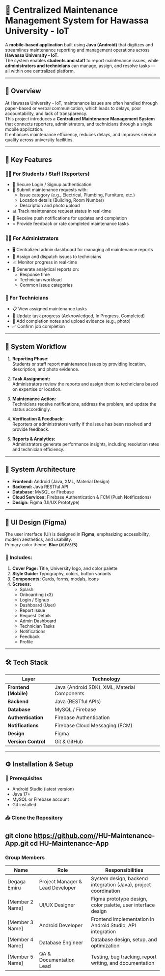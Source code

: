 # 🏫 Centralized Maintenance Management System for Hawassa University - IoT

A **mobile-based application** built using **Java (Android)** that digitizes and streamlines maintenance reporting and management operations across **Hawassa University - IoT**.  
The system enables **students and staff** to report maintenance issues, while **administrators and technicians** can manage, assign, and resolve tasks — all within one centralized platform.

---

## 📱 Overview

At Hawassa University - IoT, maintenance issues are often handled through paper-based or verbal communication, which leads to delays, poor accountability, and lack of transparency.  
This project introduces a **Centralized Maintenance Management System** that connects reporters, administrators, and technicians through a single mobile application.  
It enhances maintenance efficiency, reduces delays, and improves service quality across university facilities.

---

## 🎯 Key Features

### 👨‍🎓 For Students / Staff (Reporters)
- 🔐 Secure Login / Signup authentication  
- 🧾 Submit maintenance requests with:
  - Issue category (e.g., Electrical, Plumbing, Furniture, etc.)
  - Location details (Building, Room Number)
  - Description and photo upload
- 📊 Track maintenance request status in real-time
- 🔔 Receive push notifications for updates and completion
- ⭐ Provide feedback or rate completed maintenance tasks

### 🧑‍💼 For Administrators
- 🖥️ Centralized admin dashboard for managing all maintenance reports
- 🧩 Assign and dispatch issues to technicians
- 📈 Monitor progress in real-time
- 🧾 Generate analytical reports on:
  - Response time
  - Technician workload
  - Common issue categories

### 🔧 For Technicians
- 📋 View assigned maintenance tasks
- 🔄 Update task progress (Acknowledged, In Progress, Completed)
- 📝 Add completion notes and upload evidence (e.g., photo)
- ✅ Confirm job completion

---

## 🧩 System Workflow

1. **Reporting Phase:**  
   Students or staff report maintenance issues by providing location, description, and photo evidence.

2. **Task Assignment:**  
   Administrators review the reports and assign them to technicians based on expertise or location.

3. **Maintenance Action:**  
   Technicians receive notifications, address the problem, and update the status accordingly.

4. **Verification & Feedback:**  
   Reporters or administrators verify if the issue has been resolved and provide feedback.

5. **Reports & Analytics:**  
   Administrators generate performance insights, including resolution rates and technician efficiency.

---

## 🧱 System Architecture


- **Frontend:** Android (Java, XML, Material Design)
- **Backend:** Java RESTful API
- **Database:** MySQL or Firebase
- **Cloud Services:** Firebase Authentication & FCM (Push Notifications)
- **Design:** Figma (UI/UX Prototype)

---

## 🎨 UI Design (Figma)

The user interface (UI) is designed in **Figma**, emphasizing accessibility, modern aesthetics, and usability.  
Primary color theme: **Blue (`#1E88E5`)**

### 📄 Includes:
1. **Cover Page:** Title, University logo, and color palette  
2. **Style Guide:** Typography, colors, button variants  
3. **Components:** Cards, forms, modals, icons  
4. **Screens:**
   - Splash  
   - Onboarding (x3)  
   - Login / Signup  
   - Dashboard (User)  
   - Report Issue  
   - Request Details  
   - Admin Dashboard  
   - Technician Tasks  
   - Notifications  
   - Feedback  
   - Profile  

---

## 🛠️ Tech Stack

| Layer | Technology |
|-------|-------------|
| **Frontend (Mobile)** | Java (Android SDK), XML, Material Components |
| **Backend** | Java (RESTful APIs) |
| **Database** | MySQL / Firebase |
| **Authentication** | Firebase Authentication |
| **Notifications** | Firebase Cloud Messaging (FCM) |
| **Design** | Figma |
| **Version Control** | Git & GitHub |

---

## ⚙️ Installation & Setup

### 🔧 Prerequisites
- Android Studio (latest version)
- Java 17+
- MySQL or Firebase account
- Git installed

### 📥 Clone the Repository

git clone https://github.com/<your-username>/HU-Maintenance-App.git
cd HU-Maintenance-App
---
### Group Members
| Name                | Role                          | Responsibilities                                         |
|----------------------|--------------------------------|----------------------------------------------------------|
| Degaga Emiru         | Project Manager & Lead Developer | System design, backend integration (Java), project coordination |
| [Member 2 Name]      | UI/UX Designer                | Figma prototype design, color palette, user interface design |
| [Member 3 Name]      | Android Developer             | Frontend implementation in Android Studio, API integration |
| [Member 4 Name]      | Database Engineer             | Database design, setup, and optimization |
| [Member 5 Name]      | QA & Documentation Lead       | Testing, bug tracking, report writing, and documentation |
